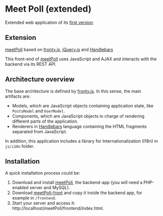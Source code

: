 Meet Poll (extended) 
=============
Extended web application of its [first version](https://github.com/ivanddios/meetPoll)

## Extension
[meetPoll](https://github.com/ivanddios/meetPoll) based on
[fronty.js](https://github.com/lipido/fronty.js),
[jQuery.js](https://jquery.com/) and [Handlebars](http://handlebarsjs.com/)

This front-end of [meetPoll](https://github.com/ivanddios/meetPoll) uses JavaScript
and AJAX and interacts with the backend via its REST API.

## Architecture overview

The base architecture is defined by
[fronty.js](https://github.com/lipido/fronty.js).  In this sense, the main
artifacts are:

- Models, which are JavaScript objects containing application state, like
  `PostsModel` and `UserModel`.
- Components, which are JavaScript objects in charge of rendering different
  parts of the application.
- Renderers in [Handlebars](http://handlebarsjs.com/) language containing the
  HTML fragments separated from JavaScript.

In addition, this application includes a library for Internationalization (I18n)
in `js/i18n` folder.

## Installation

A quick installation process could be:

1. Download and install [meetPoll](https://github.com/ivanddios/meetPoll), the
   backend-app (you will need a PHP-enabled server and MySQL).
2. Download
[meetPoll-front](https://github.com/ivanddios/meetPoll-front/archive/master.zip) and copy
it inside the backend app, for example in `/frontend`.
3. Start your server and access it: http://localhost/meetPoll/frontend/index.html.
